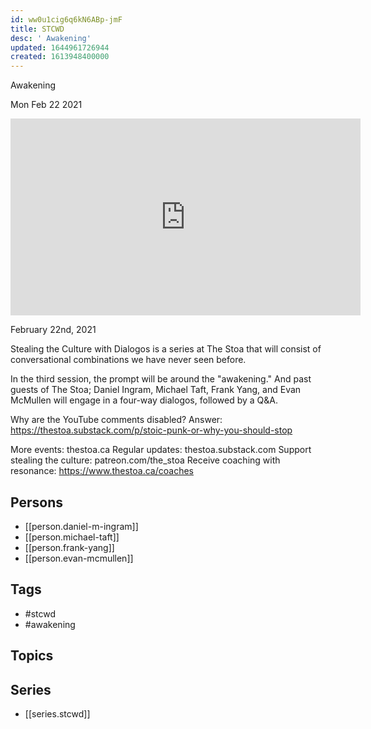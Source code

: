 ```yaml
---
id: ww0u1cig6q6kN6ABp-jmF
title: STCWD
desc: ' Awakening'
updated: 1644961726944
created: 1613948400000
---
```



 Awakening

Mon Feb 22 2021

<iframe width="560" height="315" src="https://www.youtube.com/embed/K6kfcYBrKMc" title="STCWD: Awakening w/ Daniel M. Ingram, Michael Taft, Frank Yang, and Evan McMullen" frameborder="0" allow="accelerometer; autoplay; clipboard-write; encrypted-media; gyroscope; picture-in-picture" allowfullscreen ></iframe>

February 22nd, 2021

Stealing the Culture with Dialogos is a series at The Stoa that will consist of conversational combinations we have never seen before.

In the third session, the prompt will be around the "awakening." And past guests of The Stoa; Daniel Ingram, Michael Taft, Frank Yang, and Evan McMullen will engage in a four-way dialogos, followed by a Q&A. 

Why are the YouTube comments disabled? Answer: https://thestoa.substack.com/p/stoic-punk-or-why-you-should-stop

More events: thestoa.ca
Regular updates: thestoa.substack.com
Support stealing the culture: patreon.com/the_stoa
Receive coaching with resonance: https://www.thestoa.ca/coaches

## Persons

- [[person.daniel-m-ingram]]
- [[person.michael-taft]]
- [[person.frank-yang]]
- [[person.evan-mcmullen]]

## Tags

- #stcwd
- #awakening

## Topics



## Series

- [[series.stcwd]]

